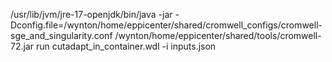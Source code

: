 /usr/lib/jvm/jre-17-openjdk/bin/java -jar -Dconfig.file=/wynton/home/eppicenter/shared/cromwell_configs/cromwell-sge_and_singularity.conf /wynton/home/eppicenter/shared/tools/cromwell-72.jar run cutadapt_in_container.wdl -i inputs.json
